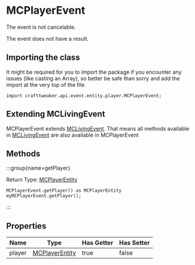 # MCPlayerEvent

The event is not cancelable.

The event does not have a result.

## Importing the class

It might be required for you to import the package if you encounter any issues (like casting an Array), so better be safe than sorry and add the import at the very top of the file.
```zenscript
import crafttweaker.api.event.entity.player.MCPlayerEvent;
```


## Extending MCLivingEvent

MCPlayerEvent extends [MCLivingEvent](/vanilla/api/event/entity/MCLivingEvent). That means all methods available in [MCLivingEvent](/vanilla/api/event/entity/MCLivingEvent) are also available in MCPlayerEvent

## Methods

:::group{name=getPlayer}

Return Type: [MCPlayerEntity](/vanilla/api/entity/MCPlayerEntity)

```zenscript
MCPlayerEvent.getPlayer() as MCPlayerEntity
myMCPlayerEvent.getPlayer();
```

:::


## Properties

| Name | Type | Has Getter | Has Setter |
|------|------|------------|------------|
| player | [MCPlayerEntity](/vanilla/api/entity/MCPlayerEntity) | true | false |

